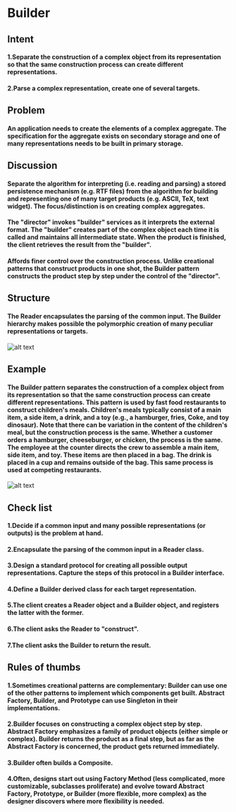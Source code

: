 
 # Builder
 
 ## Intent
 
#### 1.Separate the construction of a complex object from its representation so that the same construction process can create different representations.
#### 2.Parse a complex representation, create one of several targets.

## Problem

#### An application needs to create the elements of a complex aggregate. The specification for the aggregate exists on secondary storage and one of many representations needs to be built in primary storage.

## Discussion

#### Separate the algorithm for interpreting (i.e. reading and parsing) a stored persistence mechanism (e.g. RTF files) from the algorithm for building and representing one of many target products (e.g. ASCII, TeX, text widget). The focus/distinction is on creating complex aggregates.

#### The "director" invokes "builder" services as it interprets the external format. The "builder" creates part of the complex object each time it is called and maintains all intermediate state. When the product is finished, the client retrieves the result from the "builder".

#### Affords finer control over the construction process. Unlike creational patterns that construct products in one shot, the Builder pattern constructs the product step by step under the control of the "director".

## Structure


#### The Reader encapsulates the parsing of the common input. The Builder hierarchy makes possible the polymorphic creation of many peculiar representations or targets.


![alt text](https://sourcemaking.com/files/v2/content/patterns/Builder.svg)


## Example

#### The Builder pattern separates the construction of a complex object from its representation so that the same construction process can create different representations. This pattern is used by fast food restaurants to construct children's meals. Children's meals typically consist of a main item, a side item, a drink, and a toy (e.g., a hamburger, fries, Coke, and toy dinosaur). Note that there can be variation in the content of the children's meal, but the construction process is the same. Whether a customer orders a hamburger, cheeseburger, or chicken, the process is the same. The employee at the counter directs the crew to assemble a main item, side item, and toy. These items are then placed in a bag. The drink is placed in a cup and remains outside of the bag. This same process is used at competing restaurants.

![alt text](https://sourcemaking.com/files/v2/content/patterns/Builder_example1.svg)

## Check list

#### 1.Decide if a common input and many possible representations (or outputs) is the problem at hand.
#### 2.Encapsulate the parsing of the common input in a Reader class.
#### 3.Design a standard protocol for creating all possible output representations. Capture the steps of this protocol in a Builder interface.
#### 4.Define a Builder derived class for each target representation.
#### 5.The client creates a Reader object and a Builder object, and registers the latter with the former.
#### 6.The client asks the Reader to "construct".
#### 7.The client asks the Builder to return the result.

## Rules of thumbs

#### 1.Sometimes creational patterns are complementary: Builder can use one of the other patterns to implement which components get built. Abstract Factory, Builder, and Prototype can use Singleton in their implementations.
#### 2.Builder focuses on constructing a complex object step by step. Abstract Factory emphasizes a family of product objects (either simple or complex). Builder returns the product as a final step, but as far as the Abstract Factory is concerned, the product gets returned immediately.
#### 3.Builder often builds a Composite.
#### 4.Often, designs start out using Factory Method (less complicated, more customizable, subclasses proliferate) and evolve toward Abstract Factory, Prototype, or Builder (more flexible, more complex) as the designer discovers where more flexibility is needed.
